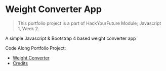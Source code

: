 # Weight Converter App

> This portfolio project is a part of HackYourFuture Module; Javascript 1, Week 2.

A simple Javascript &amp; Bootstrap 4 based weight converter app

Code Along Portfolio Project:
- [Weight Converter](https://saeedrafay.github.io/weight-converter/)
- [Credits](https://www.youtube.com/watch?v=8mRGfLL1nzE)